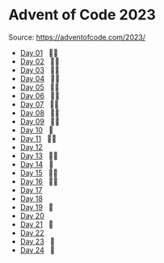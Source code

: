# Advent of Code 2023

Source: https://adventofcode.com/2023/

- [Day 01](Day01/) &nbsp; 🌟🌟
- [Day 02](Day02/) &nbsp; 🌟🌟
- [Day 03](Day03/) &nbsp; 🌟🌟
- [Day 04](Day04/) &nbsp; 🌟🌟
- [Day 05](Day05/) &nbsp; 🌟🌟
- [Day 06](Day06/) &nbsp; 🌟🌟
- [Day 07](Day07/) &nbsp; 🌟🌟
- [Day 08](Day08/) &nbsp;  🌟🌟
- [Day 09](Day09/) &nbsp; 🌟🌟
- [Day 10](Day10/) &nbsp; 🌟
- [Day 11](Day11/) &nbsp; 🌟🌟
- [Day 12]()       &nbsp; 
- [Day 13](Day13/) &nbsp; 🌟🌟
- [Day 14](Day14/) &nbsp; 🌟
- [Day 15](Day15/) &nbsp; 🌟🌟
- [Day 16](Day16/) &nbsp; 🌟🌟
- [Day 17](Day17/) &nbsp; 
- [Day 18](Day18/) &nbsp; 
- [Day 19](Day19/) &nbsp; 🌟
- [Day 20](Day20/) &nbsp; 
- [Day 21](Day21/) &nbsp; 🌟
- [Day 22](Day22/) &nbsp; 
- [Day 23](Day23/) &nbsp; 🌟
- [Day 24](Day24/) &nbsp; 🌟